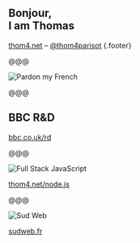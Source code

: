 <!-- .slide: data-background="../../img/thomas-parisot-landscape.jpg" data-state="background-dark" -->

## Bonjour,<br> I am **Thomas**

[thom4.net](https://thom4.net) – [@thom4parisot](https://twitter.com/thom4parisot) {.footer}

@@@

![Pardon my French](../../2015/images/pardon-my-french.jpg)

@@@

## <span class="bbc">BBC R&amp;D</span>

[bbc.co.uk/rd](http://bbc.co.uk/rd)

@@@

![Full Stack JavaScript](../../2015/images/javascript.png)

[thom4.net/node.js](https://thom4.net/node.js)

@@@

![Sud Web](../../2015/images/sudweb.png)

[sudweb.fr](http://sudweb.fr)
